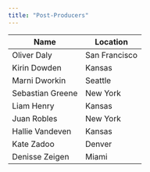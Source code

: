 ```yaml
---
title: "Post-Producers"
---
```

Name | Location
--|--
Oliver Daly | San Francisco
Kirin Dowden | Kansas
Marni Dworkin | Seattle
Sebastian Greene | New York
Liam Henry | Kansas
Juan Robles | New York
Hallie Vandeven| Kansas
Kate Zadoo | Denver
Denisse Zeigen | Miami

